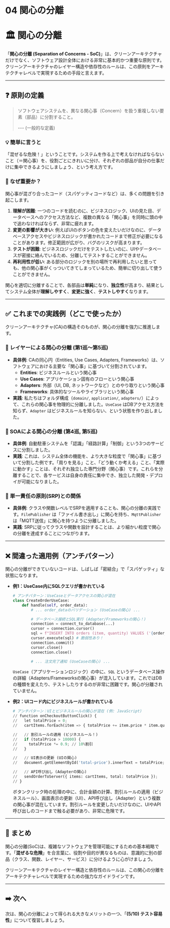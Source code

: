 # 04 関心の分離

# 🏛️ 関心の分離

「**関心の分離 (Separation of Concerns - SoC)**」は、クリーンアーキテクチャだけでなく、ソフトウェア設計全体における非常に基本的かつ重要な原則です。クリーンアーキテクチャのレイヤー構造や依存性のルールは、この原則をアーキテクチャレベルで実現するための手段と言えます。

---

## ❓ 原則の定義

> ソフトウェアシステムを、異なる関心事（Concern）を扱う重複しない要素（部品）に分割すること。
> 
> 
> \--- (一般的な定義)
> 

### 💡 簡単に言うと

「混ぜるな危険！」ということです。システムを作る上で考えなければならないこと（＝関心事）を、役割ごとにきれいに分け、それぞれの部品が自分の仕事だけに集中できるようにしましょう、という考え方です。

### 🤔 なぜ重要か？

関心事が混ざり合ったコード（スパゲッティコードなど）は、多くの問題を引き起こします。

1. **理解が困難**:
一つのコードを読むのに、ビジネスロジック、UIの見た目、データベースへのアクセス方法など、複数の異なる「関心事」を同時に頭の中で追わなければならず、非常に疲れます。
2. **変更の影響が大きい**:
例えばUIのボタンの色を変えたいだけなのに、データベースアクセスやビジネスロジックが書かれたコードまで修正が必要になることがあります。修正範囲が広がり、バグのリスクが高まります。
3. **テストが困難**:
ビジネスロジックだけをテストしたいのに、UIやデータベースが密接に絡んでいるため、分離してテストすることができません。
4. **再利用性が低い**:
ある部分のロジックを別の場所で再利用したいと思っても、他の関心事がくっついてきてしまっているため、簡単に切り出して使うことができません。

関心を適切に分離することで、各部品は**単純**になり、**独立性**が高まり、結果としてシステム全体が**理解しやすく**、**変更に強く**、**テストしやすく**なります。

---

## ✅ これまでの実践例（どこで使ったか）

クリーンアーキテクチャ(CA)の構造そのものが、関心の分離を強力に推進します。

### 📌 レイヤーによる関心の分離 (第1巡〜第5巡)

- **具体例**: CAの同心円（Entities, Use Cases, Adapters, Frameworks）は、ソフトウェアにおける主要な「関心事」に基づいて分割されています。
    - **Entities**: ビジネスルールという関心事
    - **Use Cases**: アプリケーション固有のフローという関心事
    - **Adapters**: 外部（UI, DB, ネットワークなど）とのやり取りという関心事
    - **Frameworks**: 具体的なツールやライブラリという関心事
- **実践**: 私たちはフォルダ構成（`domain/`, `application/`, `adapters/`）によって、これらの関心事を物理的に分離しました。`UseCase` はDBアクセス方法を知らず、`Adapter` はビジネスルールを知らない、という状態を作り出しました。

### 📌 SOAによる関心の分離 (第4巡, 第5巡)

- **具体例**: 自動駐車システムを「認識」「経路計算」「制御」という3つのサービスに分割しました。
- **実践**: これは、システム全体の機能を、より大きな粒度で「関心事」に基づいて分割した例です。「周りを見る」こと、「どう動くか考える」こと、「実際に動かす」ことは、それぞれ独立した専門分野（関心事）です。これらを分離することで、各サービスは自身の責任に集中でき、独立した開発・デプロイが可能になりました。

### 📌 単一責任の原則(SRP)との関係

- **具体例**: クラスや関数レベルでSRPを適用することも、関心の分離の実践です。`FilePublisher` は「ファイル書き出し」に関心を持ち、`MqttPublisher` は「MQTT送信」に関心を持つように分離しました。
- **実践**: SRPに従ってクラスや関数を設計することは、より細かい粒度で関心の分離を達成することにつながります。

---

## ❌ 間違った適用例（アンチパターン）

関心の分離ができていないコードは、しばしば「密結合」で「スパゲッティ」な状態になります。

- **例1：UseCase内にSQLクエリが書かれている**
    
    ```python
    # アンチパターン：UseCaseとデータアクセスの関心が混在
    class CreateOrderUseCase:
        def handle(self, order_data):
            # ... order_dataのバリデーション (UseCaseの関心) ...
    
            # データベース接続とSQL実行 (Adapter/Frameworksの関心！)
            connection = connect_to_database(...)
            cursor = connection.cursor()
            sql = f"INSERT INTO orders (item, quantity) VALUES ('{order_data['item']}', {order_data['quantity']})"
            cursor.execute(sql) # 脆弱性あり！
            connection.commit()
            cursor.close()
            connection.close()
    
            # ... 注文完了通知 (UseCaseの関心) ...
    
    ```
    
    `UseCase`（アプリケーションロジック）の中に、`SQL` というデータベース操作の詳細（Adapters/Frameworksの関心事）が混入しています。これではDBの種類を変えたり、テストしたりするのが非常に困難です。関心が分離されていません。
    
- **例2：UIコード内にビジネスルールが書かれている**
    
    ```python
    # アンチパターン：UIとビジネスルールの関心が混在 (例: JavaScript)
    // function onCheckoutButtonClick() {
    //   let totalPrice = 0;
    //   cartItems.forEach(item => { totalPrice += item.price * item.quantity; });
    
    //   // 割引ルールの適用 (ビジネスルール！)
    //   if (totalPrice > 10000) {
    //     totalPrice *= 0.9; // 10%割引
    //   }
    
    //   // UI表示の更新 (UIの関心)
    //   document.getElementById('total-price').innerText = totalPrice;
    
    //   // API呼び出し (Adapterの関心)
    //   sendOrderToServer({ items: cartItems, total: totalPrice });
    // }
    
    ```
    
    ボタンクリック時の処理の中に、合計金額の計算、割引ルールの適用（ビジネスルール）、画面表示の更新（UI）、API呼び出し（Adapter）という複数の関心事が混在しています。割引ルールを変更したいだけなのに、UIやAPI呼び出しのコードまで触る必要があり、非常に危険です。
    

---

## 📝 まとめ

関心の分離(SoC)は、複雑なソフトウェアを管理可能にするための基本戦略です。「**混ぜるな危険**」を合言葉に、役割や目的が異なるものは、意識的に別の部品（クラス、関数、レイヤー、サービス）に分けるように心がけましょう。

クリーンアーキテクチャのレイヤー構造と依存性のルールは、この関心の分離をアーキテクチャレベルで実現するための強力なガイドラインです。

---

## ➡️ 次へ

次は、関心の分離によって得られる大きなメリットの一つ、「**(5/10) テスト容易性**」について復習しましょう。